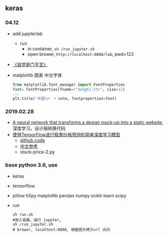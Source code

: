 keras
---

### 04.12

- add jupyterlab

  - run
    - in container, `sh /run_jupyter.sh`
    - open brower, `http://localhost:8888/lab`, pwd=123

- [《自学是门手艺》](https://github.com/selfteaching/the-craft-of-selfteaching)
- matplotlib 图表 中文字体

  ```python
  from matplotlib.font_manager import FontProperties
  font= FontProperties(fname=r"Songti.ttc", size=12)
  ...
  plt.title('中国\n' + note, fontproperties=font)
  ```

### 2019.02.28

- [A neural network that transforms a design mock-up into a static website](https://github.com/emilwallner/Screenshot-to-code), 深度学习，设计稿转换代码
- [使用TensorFlow进行股票价格预测的简单深度学习模型](https://vimsky.com/article/3847.html)
  - [github code](https://github.com/sebastianheinz/stockprediction)
  - [中文参考](https://juejin.im/post/5c753a75518825013a575ec3)
  - stock-price-2.py

### base python 3.6, use

- keras
- tensorflow
- pillow h5py matplotlib pandas numpy scikit-learn scipy
- run

  ```shell
  sh run.sh
  #进入容器，运行 jupyter,
  sh /run_jupyter.sh
  # brower, localhost:8888, 根据提示拷贝url 访问
  ```
